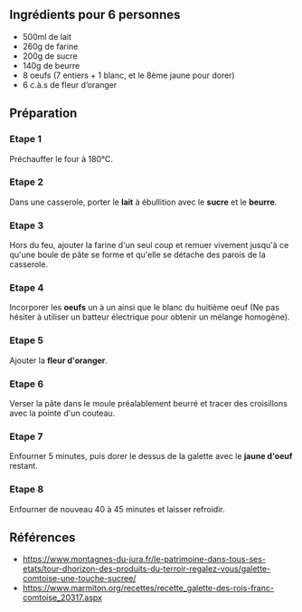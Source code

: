 ## Ingrédients pour 6 personnes

- 500ml de lait
- 260g de farine
- 200g de sucre
- 140g de beurre
- 8 oeufs (7 entiers + 1 blanc, et le 8ème jaune pour dorer)
- 6 c.à.s de fleur d’oranger

## Préparation

### Etape 1

Préchauffer le four à 180°C.

### Etape 2

Dans une casserole, porter le **lait** à ébullition avec le **sucre** et le **beurre**.

### Etape 3

Hors du feu, ajouter la farine d'un seul coup et remuer vivement jusqu'à ce qu'une boule de pâte se forme et qu'elle se détache des parois de la casserole.

### Etape 4

Incorporer les **oeufs** un à un ainsi que le blanc du huitième oeuf (Ne pas hésiter à utiliser un batteur électrique pour obtenir un mélange homogène).

### Etape 5

Ajouter la **fleur d'oranger**.

### Etape 6

Verser la pâte dans le moule préalablement beurré et tracer des croisillons avec la pointe d'un couteau.

### Etape 7

Enfourner 5 minutes, puis dorer le dessus de la galette avec le **jaune d'oeuf** restant.

### Etape 8

Enfourner de nouveau 40 à 45 minutes et laisser refroidir.

## Références

- <https://www.montagnes-du-jura.fr/le-patrimoine-dans-tous-ses-etats/tour-dhorizon-des-produits-du-terroir-regalez-vous/galette-comtoise-une-touche-sucree/>
- <https://www.marmiton.org/recettes/recette_galette-des-rois-franc-comtoise_20317.aspx>
